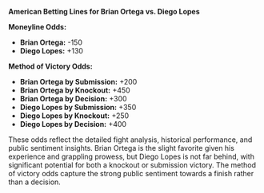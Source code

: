 **American Betting Lines for Brian Ortega vs. Diego Lopes**

**Moneyline Odds:**
- **Brian Ortega:** -150
- **Diego Lopes:** +130

**Method of Victory Odds:**
- **Brian Ortega by Submission:** +200
- **Brian Ortega by Knockout:** +450
- **Brian Ortega by Decision:** +300
- **Diego Lopes by Submission:** +350
- **Diego Lopes by Knockout:** +250
- **Diego Lopes by Decision:** +400

These odds reflect the detailed fight analysis, historical performance, and public sentiment insights. Brian Ortega is the slight favorite given his experience and grappling prowess, but Diego Lopes is not far behind, with significant potential for both a knockout or submission victory. The method of victory odds capture the strong public sentiment towards a finish rather than a decision.